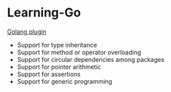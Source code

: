 # Learning-Go


[Golang plugin](https://marketplace.visualstudio.com/items?itemName=ms-vscode.Go)

- Support for type inheritance
- Support for method or operator overloading
- Support for circular dependencies among packages
- Support for pointer arithmetic
- Support for assertions
- Support for generic programming

